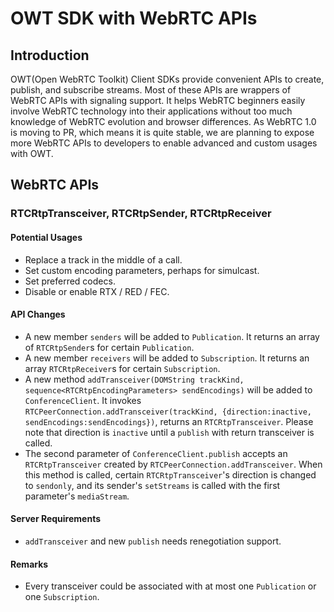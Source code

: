 # OWT SDK with WebRTC APIs
## Introduction
OWT(Open WebRTC Toolkit) Client SDKs provide convenient APIs to create, publish, and subscribe streams. Most of these APIs are wrappers of WebRTC APIs with signaling support. It helps WebRTC beginners easily involve WebRTC technology into their applications without too much knowledge of WebRTC evolution and browser differences. As WebRTC 1.0 is moving to PR, which means it is quite stable, we are planning to expose more WebRTC APIs to developers to enable advanced and custom usages with OWT.
## WebRTC APIs
### RTCRtpTransceiver, RTCRtpSender, RTCRtpReceiver
#### Potential Usages
- Replace a track in the middle of a call.
- Set custom encoding parameters, perhaps for simulcast.
- Set preferred codecs.
- Disable or enable RTX / RED / FEC.
#### API Changes
- A new member `senders` will be added to `Publication`. It returns an array of `RTCRtpSender`s for certain `Publication`.
- A new member `receivers` will be added to `Subscription`. It returns an array `RTCRtpReceiver`s for certain `Subscription`.
- A new method `addTransceiver(DOMString trackKind, sequence<RTCRtpEncodingParameters> sendEncodings)` will be added to `ConferenceClient`. It invokes `RTCPeerConnection.addTransceiver(trackKind, {direction:inactive, sendEncodings:sendEncodings})`, returns an `RTCRtpTransceiver`. Please note that direction is `inactive` until a `publish` with return transceiver is called.
- The second parameter of `ConferenceClient.publish` accepts an `RTCRtpTransceiver` created by `RTCPeerConnection.addTransceiver`. When this method is called, certain `RTCRtpTransceiver`'s direction is changed to `sendonly`, and its sender's `setStreams` is called with the first parameter's `mediaStream`.
#### Server Requirements
- `addTransceiver` and new `publish` needs renegotiation support.
#### Remarks
- Every transceiver could be associated with at most one `Publication` or one `Subscription`.
